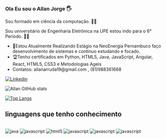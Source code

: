 ### Ola Eu sou o  Allan Jorge 🖐️

Sou formado em ciência da computação. 👨‍🎓

Sou universitário de Engenharia Eletrônica na UPE estou indo para o 6° Período.  👨‍🎓

<div>
<ul>
<li>🚀Estou Atualmente Realizando Estágio na NeoEnergia Pernambuco faço desenvolvimento de sistemas e continuo estudando e focado.</li>

<li>🏆Tenho certificados em Python, HTML5, Java, JavaScript, Angular, React, HTML5, CSS3 e Metodologias Ageis</li>
  <li> Contatos:
     allanarruda19@gmail.com
     , (81)988361668
        </li>
</ul>

</div>

[![Linkedin](https://img.shields.io/badge/LinkedIn-0077B5?style=for-the-badge&logo=linkedin&logoColor=white)](https://www.linkedin.com/in/allan-jorge-arruda-85166018a/)

![Allan GitHub stats](https://github-readme-stats.vercel.app/api?username=allann15&show_icons=true&theme=dracula)

[![Top Langs](https://github-readme-stats.vercel.app/api/top-langs/?username=allann15)](https://github.com/allann15/github-readme-stats)

## linguagens que tenho conhecimento
<div style="display: inline_block"><br/>
<img algin="center" alt=java src="https://img.shields.io/badge/java-%23ED8B00.svg?style=for-the-badge&logo=openjdk&logoColor=white" />
<img algin="center" alt=javascript src="https://img.shields.io/badge/JavaScript-323330?style=for-the-badge&logo=javascript&logoColor=F7DF1E" />
<img algin="center" alt=html5 src="https://img.shields.io/badge/HTML5-E34F26?style=for-the-badge&logo=html5&logoColor=white" />
<img algin="center" alt=javascript src="https://img.shields.io/badge/CSS3-1572B6?style=for-the-badge&logo=css3&logoColor=white" />
<img algin="center" alt=javascript src="https://img.shields.io/badge/Python-14354C?style=for-the-badge&logo=python&logoColor=white" />
<img algin="center" alt=javascript src="https://img.shields.io/badge/MySQL-00000F?style=for-the-badge&logo=mysql&logoColor=white" />


</div>

